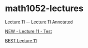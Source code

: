 # math1052-lectures

[Lecture 11](./lecture11/1052-lecture11-wi25.html) -- [Lecture 11 Annotated](./lecture11/1052-lecture11-wi25-annotated.html)

[NEW - Lecture 11 - Test](./lecture11/1052-lecture11-wi25-new_test.html)

[BEST Lecture 11](./lecture11/1052-lecture11-LM-multiple_regression.html)
